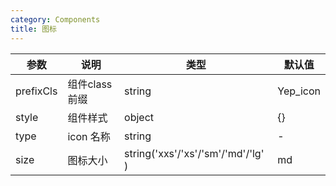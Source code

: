 ```yaml
---
category: Components
title: 图标
---
```


<DEMO>

| 参数 | 说明 | 类型 | 默认值
| --------- | -------- | --------- | --------
| prefixCls | 组件class前缀 | string | Yep_icon
| style | 组件样式 | object | {}
| type | icon 名称 | string | -
| size | 图标大小 | string('xxs'/'xs'/'sm'/'md'/'lg' )| md

